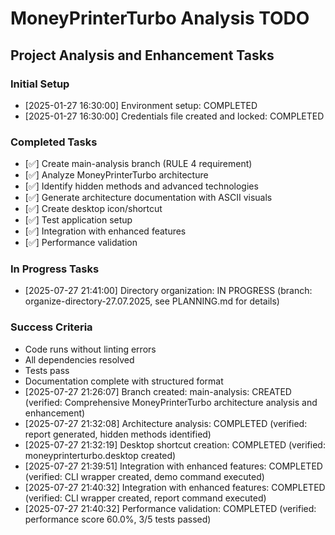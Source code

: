 # MoneyPrinterTurbo Analysis TODO

## Project Analysis and Enhancement Tasks

### Initial Setup
- [2025-01-27 16:30:00] Environment setup: COMPLETED
- [2025-01-27 16:30:00] Credentials file created and locked: COMPLETED

### Completed Tasks
- [✅] Create main-analysis branch (RULE 4 requirement) 
- [✅] Analyze MoneyPrinterTurbo architecture
- [✅] Identify hidden methods and advanced technologies  
- [✅] Generate architecture documentation with ASCII visuals
- [✅] Create desktop icon/shortcut
- [✅] Test application setup
- [✅] Integration with enhanced features
- [✅] Performance validation

### In Progress Tasks
- [2025-07-27 21:41:00] Directory organization: IN PROGRESS (branch: organize-directory-27.07.2025, see PLANNING.md for details)

### Success Criteria
- Code runs without linting errors
- All dependencies resolved
- Tests pass
- Documentation complete with structured format
- [2025-07-27 21:26:07] Branch created: main-analysis: CREATED (verified: Comprehensive MoneyPrinterTurbo architecture analysis and enhancement)
- [2025-07-27 21:32:08] Architecture analysis: COMPLETED (verified: report generated, hidden methods identified)
- [2025-07-27 21:32:19] Desktop shortcut creation: COMPLETED (verified: moneyprinterturbo.desktop created)
- [2025-07-27 21:39:51] Integration with enhanced features: COMPLETED (verified: CLI wrapper created, demo command executed)
- [2025-07-27 21:40:32] Integration with enhanced features: COMPLETED (verified: CLI wrapper created, report command executed)
- [2025-07-27 21:40:32] Performance validation: COMPLETED (verified: performance score 60.0%, 3/5 tests passed)
